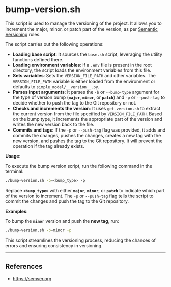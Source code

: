 # bump-version.sh

This script is used to manage the versioning of the project. It allows you to increment the major, minor, or patch part of the version, as per [Semantic Versioning](https://semver.org) rules.

The script carries out the following operations:

- **Loading base script**: It sources the `base.sh` script, leveraging the utility functions defined there.
- **Loading environment variables**: If a `.env` file is present in the root directory, the script loads the environment variables from this file.
- **Sets variables**: Sets the `VERSION_FILE_PATH` and other variables. The `VERSION_FILE_PATH` variable is either loaded from the environment or defaults to `simple_model/__version__.py`.
- **Parses input arguments**: It parses the `-b` or `--bump-type` argument for the type of version bump (**`major`**, **`minor`**, or **`patch`**) and `-p` or `--push-tag` to decide whether to push the tag to the Git repository or not.
- **Checks and increments the version**: It uses `get-version.sh` to extract the current version from the file specified by `VERSION_FILE_PATH`. Based on the bump type, it increments the appropriate part of the version and writes the new version back to the file.
- **Commits and tags**: If the `-p` or `--push-tag` flag was provided, it adds and commits the changes, pushes the changes, creates a new tag with the new version, and pushes the tag to the Git repository. It will prevent the operation if the tag already exists.

**Usage**:

To execute the bump version script, run the following command in the terminal:

```sh
./bump-version.sh -b=<bump_type> -p
```

Replace **`<bump_type>`** with either **`major`**, **`minor`**, or **`patch`** to indicate which part of the version to increment. The `-p` or `--push-tag` flag tells the script to commit the changes and push the tag to the Git repository.

**Examples**:

To bump the **`minor`** version and push the **new tag**, run:

```sh
./bump-version.sh -b=minor -p
```

This script streamlines the versioning process, reducing the chances of errors and ensuring consistency in versioning.

---

## References

- <https://semver.org>

